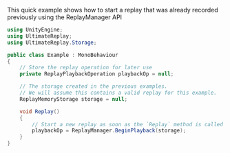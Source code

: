 ﻿
This quick example shows how to start a replay that was already recorded previously using the ReplayManager API

```cs
using UnityEngine;
using UltimateReplay;
using UltimateReplay.Storage;

public class Example : MonoBehaviour
{
    // Store the replay operation for later use
    private ReplayPlaybackOperation playbackOp = null;

    // The storage created in the previous examples. 
    // We will assume this contains a valid replay for this example.
    ReplayMemoryStorage storage = null;

    void Replay()
    {
        // Start a new replay as soon as the `Replay` method is called
        playbackOp = ReplayManager.BeginPlayback(storage);
    }
}
```
